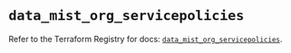 # `data_mist_org_servicepolicies`

Refer to the Terraform Registry for docs: [`data_mist_org_servicepolicies`](https://registry.terraform.io/providers/juniper/mist/0.6.0/docs/data-sources/org_servicepolicies).
